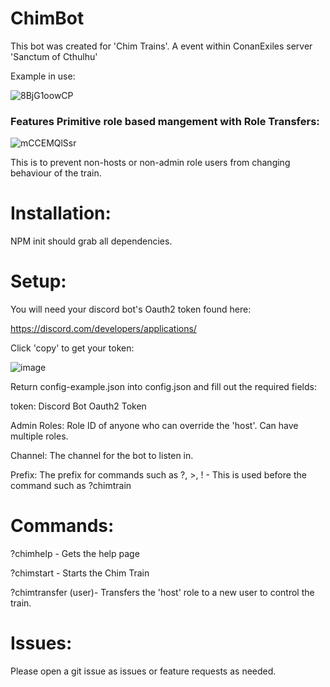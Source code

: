 # ChimBot

This bot was created for 'Chim Trains'. A event within ConanExiles server 'Sanctum of Cthulhu'

Example in use:

![8BjG1oowCP](https://user-images.githubusercontent.com/9059161/127601071-44273120-4640-4adc-886f-096c2f6619c8.gif)

### Features Primitive role based mangement with Role Transfers:

![mCCEMQlSsr](https://user-images.githubusercontent.com/9059161/127601562-6fdff918-2e93-4a5d-bd7f-d79e135206c2.gif)

This is to prevent non-hosts or non-admin role users from changing behaviour of the train. 

# Installation:

NPM init should grab all dependencies. 

# Setup:

You will need your discord bot's Oauth2 token found here:

https://discord.com/developers/applications/

Click 'copy' to get your token:

![image](https://user-images.githubusercontent.com/9059161/127697584-03cc7d5b-5e77-4d3e-929d-65123fde28af.png)

Return config-example.json into config.json and fill out the required fields:

token: Discord Bot Oauth2 Token

Admin Roles: Role ID of anyone who can override the 'host'. Can have multiple roles.

Channel: The channel for the bot to listen in.

Prefix: The prefix for commands such as ?, >, ! - This is used before the command such as ?chimtrain

# Commands:

?chimhelp - Gets the help page

?chimstart - Starts the Chim Train

?chimtransfer (user)- Transfers the 'host' role to a new user to control the train.

# Issues:

Please open a git issue as issues or feature requests as needed.

